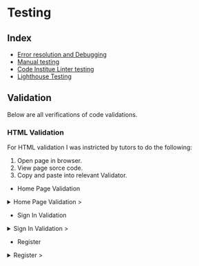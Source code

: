 # Testing

## Index

 * [Error resolution and Debugging](#error-resolution-and-debugging)
 * [Manual testing](#manual-testing)
 * [Code Institue Linter testing](#code-institue-linter-testing)
 * [Lighthouse Testing](#lighthouse-testing)

## Validation
Below are all verifications of code validations. 


### HTML Validation

For HTML validation I was instricted by tutors to do the following:
1) Open page in browser.
2) View page sorce code.
3) Copy and paste into relevant Validator.

* Home Page Validation

<details>

<summary>Home Page Validation ></summary>

![booking admin](/documentation/image_folders/validation_html_pics/home_page_val.png)
</details>

* Sign In Validation 

<details>

<summary>Sign In Validation ></summary>

![booking admin](/documentation/image_folders/validation_html_pics/sign_in_val.png)
</details>

* Register

<details>

<summary>Register ></summary>

![booking admin](/documentation/image_folders/)
</details>